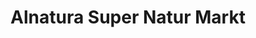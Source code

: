 ---
title: "Alnatura Super Natur Markt"
url: /berlin/alnatura-super-natur-markt/
shop: Supermarkt
---